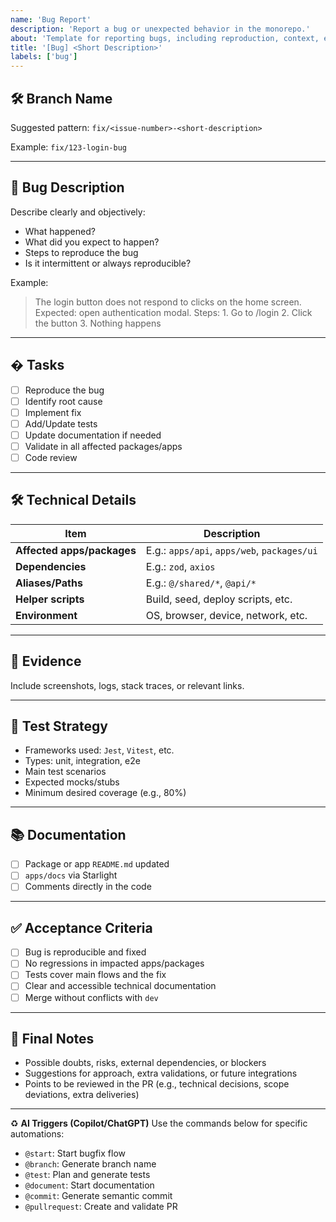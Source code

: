 ```yaml
---
name: 'Bug Report'
description: 'Report a bug or unexpected behavior in the monorepo.'
about: 'Template for reporting bugs, including reproduction, context, evidence, and acceptance criteria.'
title: '[Bug] <Short Description>'
labels: ['bug']
---
```


## 🛠️ Branch Name

Suggested pattern: `fix/<issue-number>-<short-description>`

Example: `fix/123-login-bug`

---

## 🐞 Bug Description

Describe clearly and objectively:

- What happened?
- What did you expect to happen?
- Steps to reproduce the bug
- Is it intermittent or always reproducible?

Example:

> The login button does not respond to clicks on the home screen.
> Expected: open authentication modal.
> Steps: 1. Go to /login 2. Click the button 3. Nothing happens

---

## � Tasks

- [ ] Reproduce the bug
- [ ] Identify root cause
- [ ] Implement fix
- [ ] Add/Update tests
- [ ] Update documentation if needed
- [ ] Validate in all affected packages/apps
- [ ] Code review

---

## 🛠️ Technical Details

| Item                       | Description                                 |
| -------------------------- | ------------------------------------------- |
| **Affected apps/packages** | E.g.: `apps/api`, `apps/web`, `packages/ui` |
| **Dependencies**           | E.g.: `zod`, `axios`                        |
| **Aliases/Paths**          | E.g.: `@/shared/*`, `@api/*`                |
| **Helper scripts**         | Build, seed, deploy scripts, etc.           |
| **Environment**            | OS, browser, device, network, etc.          |

---

## 📝 Evidence

Include screenshots, logs, stack traces, or relevant links.

---

## 🧪 Test Strategy

- Frameworks used: `Jest`, `Vitest`, etc.
- Types: unit, integration, e2e
- Main test scenarios
- Expected mocks/stubs
- Minimum desired coverage (e.g., 80%)

---

## 📚 Documentation

- [ ] Package or app `README.md` updated
- [ ] `apps/docs` via Starlight
- [ ] Comments directly in the code

---

## ✅ Acceptance Criteria

- [ ] Bug is reproducible and fixed
- [ ] No regressions in impacted apps/packages
- [ ] Tests cover main flows and the fix
- [ ] Clear and accessible technical documentation
- [ ] Merge without conflicts with `dev`

---

## 📝 Final Notes

- Possible doubts, risks, external dependencies, or blockers
- Suggestions for approach, extra validations, or future integrations
- Points to be reviewed in the PR (e.g., technical decisions, scope deviations, extra deliveries)

---

♻️ **AI Triggers (Copilot/ChatGPT)**
Use the commands below for specific automations:

- `@start`: Start bugfix flow
- `@branch`: Generate branch name
- `@test`: Plan and generate tests
- `@document`: Start documentation
- `@commit`: Generate semantic commit
- `@pullrequest`: Create and validate PR
